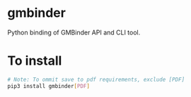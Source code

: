# gmbinder

Python binding of GMBinder API and CLI tool.

# To install
```bash
# Note: To ommit save to pdf requirements, exclude [PDF]
pip3 install gmbinder[PDF]
```